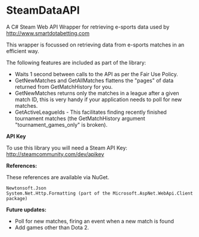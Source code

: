 # SteamDataAPI
A C# Steam Web API Wrapper for retrieving e-sports data used by http://www.smartdotabetting.com

This wrapper is focussed on retrieving data from e-sports matches in an efficient way.

The following features are included as part of the library:

* Waits 1 second between calls to the API as per the Fair Use Policy.
* GetNewMatches and GetAllMatches flattens the "pages" of data returned from GetMatchHistory for you.
* GetNewMatches returns only the matches in a league after a given match ID, this is very handy if your application needs to poll for new matches.
* GetActiveLeagueIds - This facilitates finding recently finished tournament matches (the GetMatchHistory argument "tournament_games_only" is broken).

<strong>API Key</strong>

To use this library you will need a Steam API Key:
http://steamcommunity.com/dev/apikey

<strong>References:</strong>

These references are available via NuGet.

    Newtonsoft.Json 
	System.Net.Http.Formatting (part of the Microsoft.AspNet.WebApi.Client package)
	
	
<strong>Future updates:</strong>

* Poll for new matches, firing an event when a new match is found
* Add games other than Dota 2.
